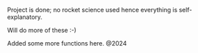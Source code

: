 Project is done; no rocket science used hence everything is self-explanatory.

Will do more of these :-)

Added some more functions here. 
@2024
